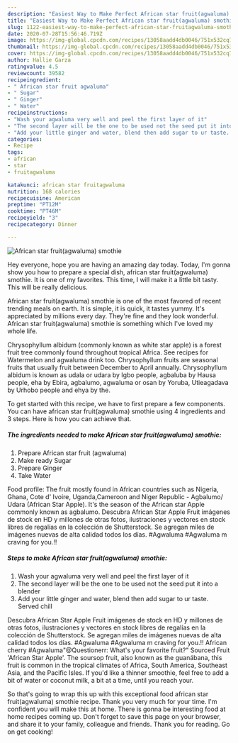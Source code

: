 ```yaml
---
description: "Easiest Way to Make Perfect African star fruit(agwaluma) smothie"
title: "Easiest Way to Make Perfect African star fruit(agwaluma) smothie"
slug: 1122-easiest-way-to-make-perfect-african-star-fruitagwaluma-smothie
date: 2020-07-28T15:56:46.719Z
image: https://img-global.cpcdn.com/recipes/13058aadd4db0046/751x532cq70/african-star-fruitagwaluma-smothie-recipe-main-photo.jpg
thumbnail: https://img-global.cpcdn.com/recipes/13058aadd4db0046/751x532cq70/african-star-fruitagwaluma-smothie-recipe-main-photo.jpg
cover: https://img-global.cpcdn.com/recipes/13058aadd4db0046/751x532cq70/african-star-fruitagwaluma-smothie-recipe-main-photo.jpg
author: Hallie Garza
ratingvalue: 4.5
reviewcount: 39582
recipeingredient:
- " African star fruit agwaluma"
- " Sugar"
- " Ginger"
- " Water"
recipeinstructions:
- "Wash your agwaluma very well and peel the first layer of it"
- "The second layer will be the one to be used not the seed put it into a blender"
- "Add your little ginger and water, blend then add sugar to ur taste. Served chill"
categories:
- Recipe
tags:
- african
- star
- fruitagwaluma

katakunci: african star fruitagwaluma 
nutrition: 168 calories
recipecuisine: American
preptime: "PT12M"
cooktime: "PT46M"
recipeyield: "3"
recipecategory: Dinner

---
```



![African star fruit(agwaluma) smothie](https://img-global.cpcdn.com/recipes/13058aadd4db0046/751x532cq70/african-star-fruitagwaluma-smothie-recipe-main-photo.jpg)

Hey everyone, hope you are having an amazing day today. Today, I'm gonna show you how to prepare a special dish, african star fruit(agwaluma) smothie. It is one of my favorites. This time, I will make it a little bit tasty. This will be really delicious.

African star fruit(agwaluma) smothie is one of the most favored of recent trending meals on earth. It is simple, it is quick, it tastes yummy. It's appreciated by millions every day. They're fine and they look wonderful. African star fruit(agwaluma) smothie is something which I've loved my whole life.

Chrysophyllum albidum (commonly known as white star apple) is a forest fruit tree commonly found throughout tropical Africa. See recipes for Watermelon and agwaluma drink too. Chrysophyllum fruits are seasonal fruits that usually fruit between December to April annually. Chrysophyllum albidum is known as udala or udara by Igbo people, agbaluba by Hausa people, eha by Ebira, agbalumo, agwaluma or osan by Yoruba, Utieagadava by Urhobo people and ehya by the.


To get started with this recipe, we have to first prepare a few components. You can have african star fruit(agwaluma) smothie using 4 ingredients and 3 steps. Here is how you can achieve that.

<!--inarticleads1-->

##### The ingredients needed to make African star fruit(agwaluma) smothie:

1. Prepare  African star fruit (agwaluma)
1. Make ready  Sugar
1. Prepare  Ginger
1. Take  Water


Food profile: The fruit mostly found in African countries such as Nigeria, Ghana, Cote d&#39; Ivoire, Uganda,Cameroon and Niger Republic - Agbalumo/ Udara (African Star Apple). It&#39;s the season of the African star Apple commonly known as agbalumo. Descubra African Star Apple Fruit imágenes de stock en HD y millones de otras fotos, ilustraciones y vectores en stock libres de regalías en la colección de Shutterstock. Se agregan miles de imágenes nuevas de alta calidad todos los días. #Agwaluma #Agwaluma m craving for you.!! 

<!--inarticleads2-->

##### Steps to make African star fruit(agwaluma) smothie:

1. Wash your agwaluma very well and peel the first layer of it
1. The second layer will be the one to be used not the seed put it into a blender
1. Add your little ginger and water, blend then add sugar to ur taste. Served chill


Descubra African Star Apple Fruit imágenes de stock en HD y millones de otras fotos, ilustraciones y vectores en stock libres de regalías en la colección de Shutterstock. Se agregan miles de imágenes nuevas de alta calidad todos los días. #Agwaluma #Agwaluma m craving for you.!! African cherry #Agwaluma&#34;@Questionerr: What&#39;s your favorite fruit?&#34; Sourced Fruit &#39;African Star Apple&#39;. The soursop fruit, also known as the guanábana, this fruit is common in the tropical climates of Africa, South America, Southeast Asia, and the Pacific Isles. If you&#39;d like a thinner smoothie, feel free to add a bit of water or coconut milk, a bit at a time, until you reach your. 

So that's going to wrap this up with this exceptional food african star fruit(agwaluma) smothie recipe. Thank you very much for your time. I'm confident you will make this at home. There is gonna be interesting food at home recipes coming up. Don't forget to save this page on your browser, and share it to your family, colleague and friends. Thank you for reading. Go on get cooking!
